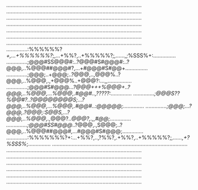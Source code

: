 ..........................................................................................
..........................................................................................
..........................................................................................
..........................................................................................
..........................................................................................
..........................................................................................
..........................................................................................
..............:%%%%%%?*+,...+%%%%%%?*;,...+%%?,..+%%%%%?*;,......,;*%SSS%+:...............
..............;@@@#SS@@@#:..?@@@#S#@@@#:..?@@@,..%@@@##@@@#?,...+#@@@#S#@@+...............
..............;@@@;..+@@@;..?@@@,..,@@@%..?@@@,..%@@@,.,+@@@%..+@@@?:...,,................
..............;@@@#S#@@@*...?@@@+++%@@@+..?@@@,..%@@@,...%@@@,.#@@#..,?????:..............
..............;@@@S??%@@#?..?@@@@@@@@S;...?@@@,..%@@@,...%@@@,.#@@#..:@@@@@;..............
..............;@@@;...?@@@,.?@@@;:S@@S,...?@@@,..%@@@,.,*@@@?..*@@@?,.,,#@@;..............
..............;@@@#SS#@@@*..?@@@,.,S@@@;..?@@@,..%@@@##@@@#*,...*#@@@#S#@@@;..............
..............:%%%%%%%?+:...+%%?,..,?%%?,.+%%?,..+%%%%%?*;,......,+?%SSS%*;...............
..........................................................................................
..........................................................................................
..........................................................................................
..........................................................................................
..........................................................................................
..........................................................................................
..........................................................................................
